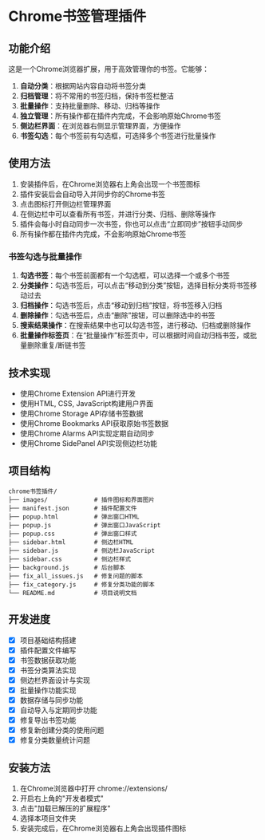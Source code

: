 # Chrome书签管理插件

## 功能介绍
这是一个Chrome浏览器扩展，用于高效管理你的书签。它能够：

1. **自动分类**：根据网站内容自动将书签分类
2. **归档管理**：将不常用的书签归档，保持书签栏整洁
3. **批量操作**：支持批量删除、移动、归档等操作
4. **独立管理**：所有操作都在插件内完成，不会影响原始Chrome书签
5. **侧边栏界面**：在浏览器右侧显示管理界面，方便操作
6. **书签勾选**：每个书签前有勾选框，可选择多个书签进行批量操作

## 使用方法
1. 安装插件后，在Chrome浏览器右上角会出现一个书签图标
2. 插件安装后会自动导入并同步你的Chrome书签
3. 点击图标打开侧边栏管理界面
4. 在侧边栏中可以查看所有书签，并进行分类、归档、删除等操作
5. 插件会每小时自动同步一次书签，你也可以点击“立即同步”按钮手动同步
6. 所有操作都在插件内完成，不会影响原始Chrome书签

### 书签勾选与批量操作
1. **勾选书签**：每个书签前面都有一个勾选框，可以选择一个或多个书签
2. **分类操作**：勾选书签后，可以点击“移动到分类”按钮，选择目标分类将书签移动过去
3. **归档操作**：勾选书签后，点击“移动到归档”按钮，将书签移入归档
4. **删除操作**：勾选书签后，点击“删除”按钮，可以删除选中的书签
5. **搜索结果操作**：在搜索结果中也可以勾选书签，进行移动、归档或删除操作
6. **批量操作标签页**：在“批量操作”标签页中，可以根据时间自动归档书签，或批量删除重复/断链书签

## 技术实现
- 使用Chrome Extension API进行开发
- 使用HTML, CSS, JavaScript构建用户界面
- 使用Chrome Storage API存储书签数据
- 使用Chrome Bookmarks API获取原始书签数据
- 使用Chrome Alarms API实现定期自动同步
- 使用Chrome SidePanel API实现侧边栏功能

## 项目结构
```
chrome书签插件/
├── images/             # 插件图标和界面图片
├── manifest.json       # 插件配置文件
├── popup.html          # 弹出窗口HTML
├── popup.js            # 弹出窗口JavaScript
├── popup.css           # 弹出窗口样式
├── sidebar.html        # 侧边栏HTML
├── sidebar.js          # 侧边栏JavaScript
├── sidebar.css         # 侧边栏样式
├── background.js       # 后台脚本
├── fix_all_issues.js   # 修复问题的脚本
├── fix_category.js     # 修复分类功能的脚本
└── README.md           # 项目说明文档
```

## 开发进度
- [x] 项目基础结构搭建
- [x] 插件配置文件编写
- [x] 书签数据获取功能
- [x] 书签分类算法实现
- [x] 侧边栏界面设计与实现
- [x] 批量操作功能实现
- [x] 数据存储与同步功能
- [x] 自动导入与定期同步功能
- [x] 修复导出书签功能
- [x] 修复新创建分类的使用问题
- [x] 修复分类数量统计问题

## 安装方法
1. 在Chrome浏览器中打开 chrome://extensions/
2. 开启右上角的"开发者模式"
3. 点击"加载已解压的扩展程序"
4. 选择本项目文件夹
5. 安装完成后，在Chrome浏览器右上角会出现插件图标
